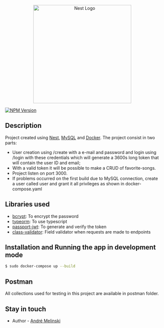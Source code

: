 <p align="center">
  <a href="http://nestjs.com/" target="blank"><img src="https://nestjs.com/img/logo_text.svg" width="320" alt="Nest Logo" /></a>
</p>

<a href="https://www.npmjs.com/~nestjscore" target="_blank"><img src="https://img.shields.io/npm/v/@nestjs/core.svg" alt="NPM Version" /></a>
</p>

## Description

Project created using [Nest](https://github.com/nestjs/nest), [MySQL](https://www.mysql.com/) and [Docker](https://www.docker.com/). The project consist in two parts: 
-  User creation using /create with a e-mail and password and login using /login with these credentials which will generate a 3600s long token that will contain the user ID and email;
- With a valid token it will be possible to make a CRUD of favorite-songs.
- Project listen on port 3000. 
- If problems occurred on the first build due to MySQL connection, create a user called user and grant it all privileges as shown in docker-compose.yaml

## Libraries used
- [bcrypt](https://www.npmjs.com/package/bcrypt): To encrypt the password
- [typeorm](https://www.npmjs.com/package/typeorm): To use typescript
- [passport-jwt](https://www.npmjs.com/package/passport-jwt): To generate and verify the token
- [class-validator](https://www.npmjs.com/package/class-validator): Field validator when requests are made to endpoints
## Installation and Running the app in development mode 

```bash
$ sudo docker-compose up --build
```
## Postman
All collections used for testing in this project are available in postman folder.
## Stay in touch

- Author - [André Melinski](https://www.linkedin.com/in/andr%C3%A9-melinski-aab0b6138/)